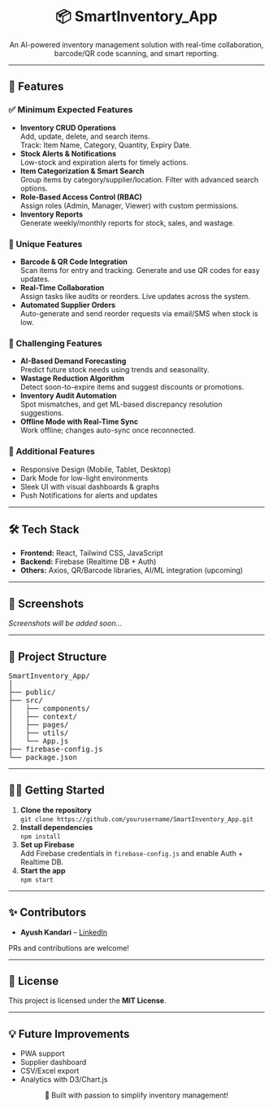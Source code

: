 <h1 align="center">📦 SmartInventory_App</h1>

<p align="center">
  An AI-powered inventory management solution with real-time collaboration, barcode/QR code scanning, and smart reporting.
</p>

<hr>

<h2>🚀 Features</h2>

<h3>✅ Minimum Expected Features</h3>

<ul>
  <li><b>Inventory CRUD Operations</b><br>
    Add, update, delete, and search items.<br>
    Track: Item Name, Category, Quantity, Expiry Date.
  </li>
  <li><b>Stock Alerts & Notifications</b><br>
    Low-stock and expiration alerts for timely actions.
  </li>
  <li><b>Item Categorization & Smart Search</b><br>
    Group items by category/supplier/location. Filter with advanced search options.
  </li>
  <li><b>Role-Based Access Control (RBAC)</b><br>
    Assign roles (Admin, Manager, Viewer) with custom permissions.
  </li>
  <li><b>Inventory Reports</b><br>
    Generate weekly/monthly reports for stock, sales, and wastage.
  </li>
</ul>

<h3>🌟 Unique Features</h3>

<ul>
  <li><b>Barcode & QR Code Integration</b><br>
    Scan items for entry and tracking. Generate and use QR codes for easy updates.
  </li>
  <li><b>Real-Time Collaboration</b><br>
    Assign tasks like audits or reorders. Live updates across the system.
  </li>
  <li><b>Automated Supplier Orders</b><br>
    Auto-generate and send reorder requests via email/SMS when stock is low.
  </li>
</ul>

<h3>🤖 Challenging Features</h3>

<ul>
  <li><b>AI-Based Demand Forecasting</b><br>
    Predict future stock needs using trends and seasonality.
  </li>
  <li><b>Wastage Reduction Algorithm</b><br>
    Detect soon-to-expire items and suggest discounts or promotions.
  </li>
  <li><b>Inventory Audit Automation</b><br>
    Spot mismatches, and get ML-based discrepancy resolution suggestions.
  </li>
  <li><b>Offline Mode with Real-Time Sync</b><br>
    Work offline; changes auto-sync once reconnected.
  </li>
</ul>

<h3>🎨 Additional Features</h3>

<ul>
  <li>Responsive Design (Mobile, Tablet, Desktop)</li>
  <li>Dark Mode for low-light environments</li>
  <li>Sleek UI with visual dashboards & graphs</li>
  <li>Push Notifications for alerts and updates</li>
</ul>

<hr>

<h2>🛠️ Tech Stack</h2>

<ul>
  <li><b>Frontend:</b> React, Tailwind CSS, JavaScript</li>
  <li><b>Backend:</b> Firebase (Realtime DB + Auth)</li>
  <li><b>Others:</b> Axios, QR/Barcode libraries, AI/ML integration (upcoming)</li>
</ul>

<hr>

<h2>📸 Screenshots</h2>

<p><i>Screenshots will be added soon...</i></p>

<hr>

<h2>📂 Project Structure</h2>

<pre>
SmartInventory_App/
│
├── public/
├── src/
│   ├── components/
│   ├── context/
│   ├── pages/
│   ├── utils/
│   └── App.js
├── firebase-config.js
└── package.json
</pre>

<hr>

<h2>🧑‍💻 Getting Started</h2>

<ol>
  <li><b>Clone the repository</b><br>
  <code>git clone https://github.com/yourusername/SmartInventory_App.git</code></li>
  <li><b>Install dependencies</b><br>
  <code>npm install</code></li>
  <li><b>Set up Firebase</b><br>
  Add Firebase credentials in <code>firebase-config.js</code> and enable Auth + Realtime DB.</li>
  <li><b>Start the app</b><br>
  <code>npm start</code></li>
</ol>

<hr>

<h2>✨ Contributors</h2>

<ul>
  <li><b>Ayush Kandari</b> – <a href="https://www.linkedin.com/in/ayushkandari/" target="_blank">LinkedIn</a></li>
</ul>

<p>PRs and contributions are welcome!</p>

<hr>

<h2>📜 License</h2>

<p>This project is licensed under the <b>MIT License</b>.</p>

<hr>

<h2>💡 Future Improvements</h2>

<ul>
  <li>PWA support</li>
  <li>Supplier dashboard</li>
  <li>CSV/Excel export</li>
  <li>Analytics with D3/Chart.js</li>
</ul>

<p align="center">🚀 Built with passion to simplify inventory management!</p>

